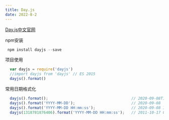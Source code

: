 ```yaml
---
title: Day.js
date: 2022-8-2
---
```


[Day.js中文官网]( https://www.lodashjs.com/)

npm安装
```js
 npm install dayjs --save
 ```
项目使用
```js
  var dayjs = require('dayjs')
  //import dayjs from 'dayjs' // ES 2015
  dayjs().format()
```

常用日期格式化
```js
  dayjs().format();                                     // 2020-09-08T13:42:32+08:00
  dayjs().format('YYYY-MM-DD');                         // 2020-09-08
  dayjs().format('YYYY-MM-DD HH:mm:ss');                // 2020-09-08 13:47:12
  dayjs(1318781876406).format('YYYY-MM-DD HH:mm:ss');   // 2011-10-17 00:17:56
```